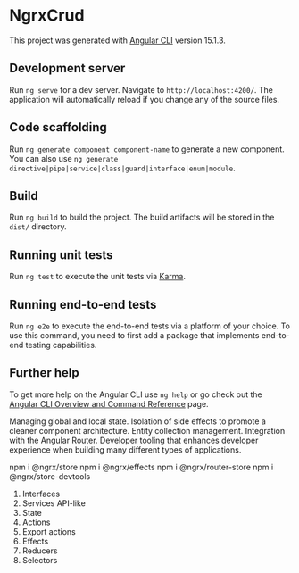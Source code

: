 # NgrxCrud

This project was generated with [Angular CLI](https://github.com/angular/angular-cli) version 15.1.3.

## Development server

Run `ng serve` for a dev server. Navigate to `http://localhost:4200/`. The application will automatically reload if you change any of the source files.

## Code scaffolding

Run `ng generate component component-name` to generate a new component. You can also use `ng generate directive|pipe|service|class|guard|interface|enum|module`.

## Build

Run `ng build` to build the project. The build artifacts will be stored in the `dist/` directory.

## Running unit tests

Run `ng test` to execute the unit tests via [Karma](https://karma-runner.github.io).

## Running end-to-end tests

Run `ng e2e` to execute the end-to-end tests via a platform of your choice. To use this command, you need to first add a package that implements end-to-end testing capabilities.

## Further help

To get more help on the Angular CLI use `ng help` or go check out the [Angular CLI Overview and Command Reference](https://angular.io/cli) page.


Managing global and local state.
Isolation of side effects to promote a cleaner component architecture.
Entity collection management.
Integration with the Angular Router.
Developer tooling that enhances developer experience when building many different types of applications.

npm i @ngrx/store
npm i @ngrx/effects
npm i @ngrx/router-store
npm i @ngrx/store-devtools

1. Interfaces
2. Services API-like
3. State
4. Actions
5. Export actions
6. Effects
7. Reducers
8. Selectors
